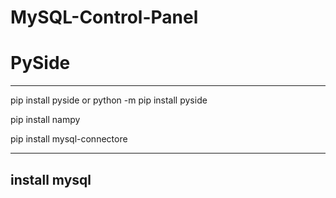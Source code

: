# MySQL-Control-Panel
# PySide

_________________________________________________________
pip install pyside or python -m pip install pyside

pip install nampy 

pip install mysql-connectore
_________________________________________________________


##  install mysql 
